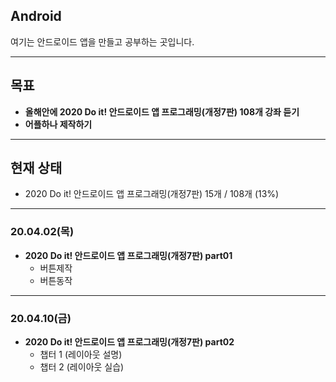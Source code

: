 ## Android
여기는 안드로이드 앱을 만들고 공부하는 곳입니다.

---
## 목표

* **올해안에 2020 Do it! 안드로이드 앱 프로그래밍(개정7판) 108개 강좌 듣기**
* **어플하나 제작하기**

---
## 현재 상태
* 2020 Do it! 안드로이드 앱 프로그래밍(개정7판)  15개 / 108개 (13%)

---
### 20.04.02(목)
* **2020 Do it! 안드로이드 앱 프로그래밍(개정7판)  part01**
  * 버튼제작
  * 버튼동작
  
---
### 20.04.10(금)
* **2020 Do it! 안드로이드 앱 프로그래밍(개정7판)  part02**
  * 챕터 1 (레이아웃 설명)
  * 챕터 2 (레이아웃 실습)
